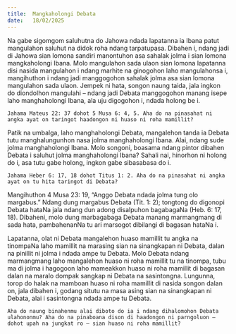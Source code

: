 ```yaml
---
title:  Mangkaholongi Debata
date:   18/02/2025
---
```


Na gabe sigomgom saluhutna do Jahowa ndada lapatanna ia Ibana patut mangulahon saluhut na didok roha ndang tarpatupasa. Dibahen i, ndang jadi di Jahowa sian lomona sandiri manontuhon asa sahalak jolma i sian lomona mangkaholongi Ibana. Molo mangulahon sada ulaon sian lomona lapatanna disi nasida mangulahon i ndang marhite na ginogohon laho mangulahonsa i, mangihuthon i ndang jadi manggogohon sahalak jolma asa sian lomona mangulahon sada ulaon. Jempek ni hata, songon naung taida, jala ingkon do diondolhon mangulahi – ndang jadi Debata manggogohon manang isepe laho manghaholongi Ibana, ala uju digogohon i, ndada holong be i.

`Jahama Mateus 22: 37 dohot 5 Musa 6: 4, 5. Aha do na pinasahat ni angka ayat on taringot haadongon ni huaso ni roha mamillit?`

Patik na umbalga, laho manghaholongi Debata, mangalehon tanda ia Debata tutu manghalungunhon nasa jolma manghaholongi Ibana. Alai, ndang sude jolma manghaholongi Ibana. Molo songoni, boasama ndang pintor dibahen Debata i saluhut jolma manghaholongi Ibana? Sahali nai, hinorhon ni holong do i, asa tutu gabe holong, ingkon gabe sibasabasa do i.

`Jahama Heber 6: 17, 18 dohot Titus 1: 2. Aha do na pinasahat ni angka ayat on tu hita taringot di Debata?`

Mangihuthon 4 Musa 23: 19, “Anggo Debata ndada jolma tung olo margabus.” Ndang dung margabus Debata (Tit. 1: 2); tongtong do digonopi Debata hataNa jala ndang dun adong disalpuhon bagabagaNa (Heb. 6: 17, 18). Dibaheni, molo dung marbagabaga Debata manang marmangmang di sada hata, pambahenanNa tu ari marsogot dibilangi di bagasan hataNa i.

Lapatanna, olat ni Debata mangalehon huaso mamillit tu angka na tinompaNa laho mamillit na marasing sian na sinangkapan ni Debata, dalan na pinillit ni jolma i ndada ampe tu Debata. Molo Debata ndang marmangmang laho mangalehon huaso ni roha mamillit tu na tinompa, tubu ma di jolma i hagogoon laho mameakkon huaso ni roha mamillit di bagasan dalan na maralo dompak sangkap ni Debata na sasintongna. Lungunna, torop do halak na mamboan huaso ni roha mamillit di nasida songon dalan on, jala dibahen i, godang situtu na masa asing sian na sinangkapan ni Debata, alai i sasintongna ndada ampe tu Debata.

`Aha do naung binahenmu alai diboto do ia i ndang dihalomohon Debata ulahononmu? Aha do na pinaboana dison di haadongon ni parngoluon – dohot upah na jungkat ro – sian huaso ni roha mamillit?`
